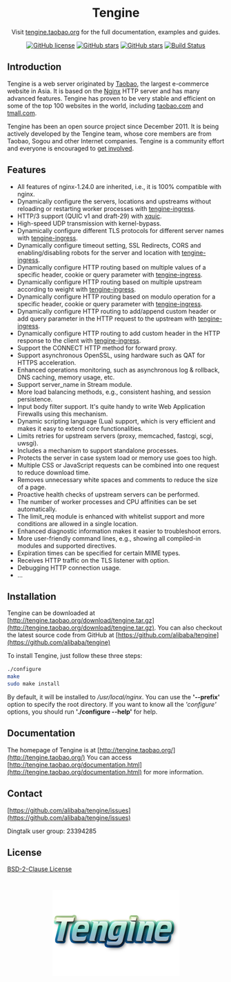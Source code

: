 <h1 align="center" style="border-bottom: none">
    <br>Tengine
</h1>

<p align="center">Visit <a href="https://tengine.taobao.org" target="_blank">tengine.taobao.org</a> for the full documentation,
examples and guides.</p>

<div align="center">

[![GitHub license](https://img.shields.io/github/license/alibaba/tengine.svg)](https://github.com/alibaba/tengine/blob/main/LICENSE)
[![GitHub stars](https://img.shields.io/github/stars/alibaba/tengine.svg)](https://github.com/alibaba/tengine/stargazers)
[![GitHub stars](https://img.shields.io/badge/contributions-welcome-orange.svg)](https://github.com/alibaba/tengine/blob/main/CONTRIBUTING.md)
[![Build Status](https://github.com/alibaba/tengine/actions/workflows/ci.yml/badge.svg)](https://github.com/alibaba/tengine/actions/workflows/ci.yml)

</div>


## Introduction
Tengine is a web server originated by [Taobao](http://en.wikipedia.org/wiki/Taobao), the largest e-commerce website in Asia. It is based on the [Nginx](http://nginx.org) HTTP server and has many advanced features. Tengine has proven to be very stable and efficient on some of the top 100 websites in the world, including [taobao.com](http://www.taobao.com) and [tmall.com](http://www.tmall.com).

Tengine has been an open source project since December 2011. It is being actively developed by the Tengine team, whose core members are from Taobao, Sogou and other Internet companies. Tengine is a community effort and everyone is encouraged to [get involved](https://github.com/alibaba/tengine).

## Features
* All features of nginx-1.24.0 are inherited, i.e., it is 100% compatible with nginx.
* Dynamically configure the servers, locations and upstreams without reloading or restarting worker processes with [tengine-ingress](https://github.com/alibaba/tengine-ingress).
* HTTP/3 support (QUIC v1 and draft-29) with [xquic](https://github.com/alibaba/xquic).
* High-speed UDP transmission with kernel-bypass.
* Dynamically configure different TLS protocols for different server names with [tengine-ingress](https://github.com/alibaba/tengine-ingress).
* Dynamically configure timeout setting, SSL Redirects, CORS and enabling/disabling robots for the server and location with [tengine-ingress](https://github.com/alibaba/tengine-ingress).
* Dynamically configure HTTP routing based on multiple values of a specific header, cookie or query parameter with [tengine-ingress](https://github.com/alibaba/tengine-ingress).
* Dynamically configure HTTP routing based on multiple upstream according to weight with [tengine-ingress](https://github.com/alibaba/tengine-ingress).
* Dynamically configure HTTP routing based on modulo operation for a specific header, cookie or query parameter with [tengine-ingress](https://github.com/alibaba/tengine-ingress).
* Dynamically configure HTTP routing to add/append custom header or add query parameter in the HTTP request to the upstream with [tengine-ingress](https://github.com/alibaba/tengine-ingress).
* Dynamically configure HTTP routing to add custom header in the HTTP response to the client with [tengine-ingress](https://github.com/alibaba/tengine-ingress).
* Support the CONNECT HTTP method for forward proxy.
* Support asynchronous OpenSSL, using hardware such as QAT for HTTPS acceleration.
* Enhanced operations monitoring, such as asynchronous log & rollback, DNS caching, memory usage, etc.
* Support server_name in Stream module.
* More load balancing methods, e.g., consistent hashing, and session persistence.
* Input body filter support. It's quite handy to write Web Application Firewalls using this mechanism.
* Dynamic scripting language (Lua) support, which is very efficient and makes it easy to extend core functionalities.
* Limits retries for upstream servers (proxy, memcached, fastcgi, scgi, uwsgi).
* Includes a mechanism to support standalone processes.
* Protects the server in case system load or memory use goes too high.
* Multiple CSS or JavaScript requests can be combined into one request to reduce download time.
* Removes unnecessary white spaces and comments to reduce the size of a page.
* Proactive health checks of upstream servers can be performed.
* The number of worker processes and CPU affinities can be set automatically.
* The limit_req module is enhanced with whitelist support and more conditions are allowed in a single location.
* Enhanced diagnostic information makes it easier to troubleshoot errors.
* More user-friendly command lines, e.g., showing all compiled-in modules and supported directives.
* Expiration times can be specified for certain MIME types.
* Receives HTTP traffic on the TLS listener with option.
* Debugging HTTP connection usage.
* ...

## Installation
Tengine can be downloaded at [http://tengine.taobao.org/download/tengine.tar.gz](http://tengine.taobao.org/download/tengine.tar.gz). You can also checkout the latest source code from GitHub at [https://github.com/alibaba/tengine](https://github.com/alibaba/tengine)

To install Tengine, just follow these three steps:
```bash
./configure
make
sudo make install
```

By default, it will be installed to _/usr/local/nginx_. You can use the __'--prefix'__ option to specify the root directory.
If you want to know all the _'configure'_ options, you should run __'./configure --help'__ for help.

## Documentation
The homepage of Tengine is at [http://tengine.taobao.org/](http://tengine.taobao.org/)
You can access [http://tengine.taobao.org/documentation.html](http://tengine.taobao.org/documentation.html) for more information.

## Contact
[https://github.com/alibaba/tengine/issues](https://github.com/alibaba/tengine/issues)

Dingtalk user group: 23394285

## License

[BSD-2-Clause License](https://github.com/alibaba/tengine/blob/master/LICENSE)

<h1 align="center" style="border-bottom: none">
    <a href="https://tengine.taobao.org" target="_blank"><img alt="Tengine" src="/docs/image/tengine-logo.png"></a>
</h1>

